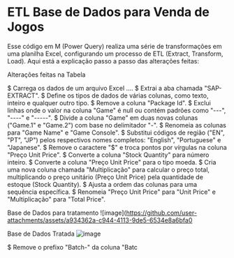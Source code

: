 # ETL Base de Dados para Venda de Jogos


Esse código em M (Power Query) realiza uma série de transformações em uma planilha Excel, configurando um processo de ETL (Extract, Transform, Load). Aqui está a explicação passo a passo das alterações feitas:

Alterações feitas na Tabela 

$ Carrega os dados de um arquivo Excel ....
$ Extrai a aba chamada "SAP-EXTRACT".
$ Define os tipos de dados de várias colunas, como texto, inteiro e qualquer outro tipo.
$ Remove a coluna "Package Id".
$ Exclui linhas onde o valor na coluna "Game" é null ou contém padrões como "---", "----" e "-----".
$ Divide a coluna "Game" em duas novas colunas ("Game.1" e "Game.2") com base no delimitador "-".
$ Renomeia as colunas para "Game Name" e "Game Console".
$ Substitui códigos de região ("EN", "PT", "JP") pelos respectivos nomes completos: "English", "Portuguese" e "Japanese".
$ Remove o caractere "$" e troca pontos por vírgulas na coluna "Preço Unit Price".
$ Converte a coluna "Stock Quantity" para número inteiro.
$ Converte a coluna "Preço Unit Price" para o tipo moeda.
$ Cria uma nova coluna chamada "Multiplicação" para calcular o preço total, multiplicando o preço unitário (Preço Unit Price) pela 
  quantidade de estoque (Stock Quantity).
$ Ajusta a ordem das colunas para uma sequência específica.
$ Renomeia "Preço Unit Price" para "Unit Price" e "Multiplicação" para "Total Price".


Base de Dados para tratamento
![image](https://github.com/user-attachments/assets/a934362a-c944-4113-9de5-6534e8a6bfa0

Base de Dados Tratada
![image](https://github.com/user-attachments/assets/c1eea99d-884e-4fd7-b69e-e1f0e3e706aa)





$ Remove o prefixo "Batch-" da coluna "Batc
